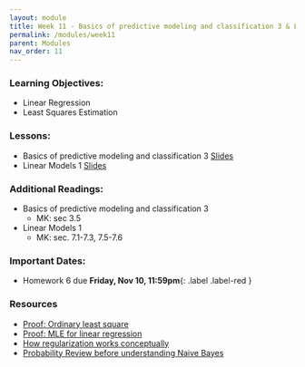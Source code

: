 ```yaml
---
layout: module
title: Week 11 - Basics of predictive modeling and classification 3 & Linear Models 1
permalink: /modules/week11
parent: Modules
nav_order: 11
---
```


### Learning Objectives:
* Linear Regression
* Least Squares Estimation


### Lessons:
* Basics of predictive modeling and classification 3 [Slides]()
* Linear Models 1 [Slides]()


### Additional Readings:
* Basics of predictive modeling and classification 3
    * MK: sec 3.5
* Linear Models 1
    *  MK: sec. 7.1-7.3, 7.5-7.6

### Important Dates:
* Homework 6 due **Friday, Nov 10, 11:59pm**{: .label .label-red }

### Resources
* [Proof: Ordinary least square](https://en.wikipedia.org/wiki/Proofs_involving_ordinary_least_squares) 
* [Proof: MLE for linear regression](https://statproofbook.github.io/P/slr-mle.html)
* [How regularization works conceptually](https://explained.ai/regularization/constraints.html#sec:2.2)
* [Probability Review before understanding Naive Bayes](https://medium.com/@akshayc123/prerequisite-for-naive-bayes-classifier-c9a919ef88c6)